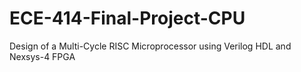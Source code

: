 # ECE-414-Final-Project-CPU
Design of a Multi-Cycle RISC Microprocessor using Verilog HDL and Nexsys-4 FPGA
